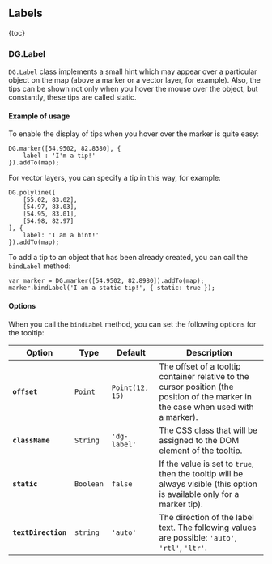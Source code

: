 ## Labels

{toc}

### DG.Label

<code>DG.Label</code> class implements a small hint which may appear over a particular object on the map
(above a marker or a vector layer, for example). Also, the tips can be shown not only when you
hover the mouse over the object, but constantly, these tips are called static.

#### Example of usage

To enable the display of tips when you hover over the marker is quite easy:

    DG.marker([54.9502, 82.8380], {
        label : 'I'm a tip!'
    }).addTo(map);

For vector layers, you can specify a tip in this way, for example:

    DG.polyline([
        [55.02, 83.02],
        [54.97, 83.03],
        [54.95, 83.01],
        [54.98, 82.97]
    ], {
        label: 'I am a hint!'
    }).addTo(map);

To add a tip to an object that has been already created, you can call the <code>bindLabel</code> method:

    var marker = DG.marker([54.9502, 82.8980]).addTo(map);
    marker.bindLabel('I am a static tip!', { static: true });

<!--
TODO: JSAPI-3564
Showing autonomous static labels on the map:

    DG.label('I am an autonomous hint!')
        .setLatLng([54.9502, 82.8980]);
        .addTo(map);

#### Creation
...
-->

#### Options

When you call the <code>bindLabel</code> method, you can set the following options for the tooltip:

<table>
    <thead>
        <tr>
            <th>Option</th>
            <th>Type</th>
            <th>Default</th>
            <th>Description</th>
        </tr>
    </thead>
    <tbody>
        <tr>
            <td><b><code>offset</code></b></td>
            <td><code><a href="/doc/maps/en/manual/basic-types#dgpoint">Point</a></code></td>
            <td><nobr><code>Point(12, 15)</code></nobr></td>
            <td>The offset of a tooltip container relative to the cursor position (the position
                of the marker in the case when used with a marker).</td>
        </tr>
        <tr>
            <td><b><code>className</code></b></td>
            <td><code>String</code></td>
            <td><code>'dg-label'</code></td>
            <td>The CSS class that will be assigned to the DOM element of the tooltip.</td>
        </tr>
        <tr id="label-static">
            <td><b><code>static</code></b></td>
            <td><code>Boolean</code></td>
            <td><code>false</code></td>
            <td>If the value is set to <code>true</code>, then the tooltip will be always visible
                (this option is available only for a marker tip).</td>
        </tr>
        <tr id="label-textdirection">
            <td><code><b>textDirection</b></code></td>
            <td><code>string</code></td>
            <td><code>'auto'</code></td>
            <td>The direction of the label text. The following values are possible: <code>'auto'</code>,
                <code>'rtl'</code>, <code>'ltr'</code>.</td>
        </tr>
    </tbody>
</table>

<!--
TODO: JSAPI-3564
#### Methods

<table>
    <thead>
        <tr>
            <th>Method</th>
            <th>Returns</th>
            <th>Description</th>
        </tr>
    </thead>
    <tbody>
        <tr>
            <td><code><b>setContent</b>(&lt;String&gt; content)</code></td>
            <td><code>this</code></td>
            <td>Sets the contents of the tooltip.</td>
        </tr>
        <tr>
            <td><code><b>setLatLng</b>(&lt;<a href="/doc/maps/en/manual/basic-types#dglatlng">LatLng</a>&gt; latlng)</code></td>
            <td><code>this</code></td>
            <td>Sets the geographical coordinates of the tip.</td>
        </tr>
        <tr>
            <td><code><b>getLatLng</b>(
                <nobr>&lt;<a href="/doc/maps/en/manual/basic-types#dglatlng">LatLng</a>&gt; <i>latlng</i> )</nobr>
            </code></td>
            <td><code>this</code></td>
            <td>Returns the geographical coordinates of the tip.</td>
        </tr>
    </tbody>
</table>
-->
